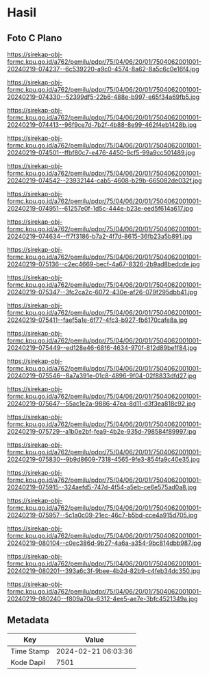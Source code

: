 # Hasil

## Foto C Plano

https://sirekap-obj-formc.kpu.go.id/a762/pemilu/pdpr/75/04/06/20/01/7504062001001-20240219-074237--6c539220-a9c0-4574-8a62-8a5c6c0e16f4.jpg

https://sirekap-obj-formc.kpu.go.id/a762/pemilu/pdpr/75/04/06/20/01/7504062001001-20240219-074330--52399df5-22b6-488e-b997-e65f34a69fb5.jpg

https://sirekap-obj-formc.kpu.go.id/a762/pemilu/pdpr/75/04/06/20/01/7504062001001-20240219-074413--96f9ce7d-7b2f-4b88-8e99-462f4eb1428b.jpg

https://sirekap-obj-formc.kpu.go.id/a762/pemilu/pdpr/75/04/06/20/01/7504062001001-20240219-074501--ffbf80c7-e476-4450-9cf5-99a9cc501489.jpg

https://sirekap-obj-formc.kpu.go.id/a762/pemilu/pdpr/75/04/06/20/01/7504062001001-20240219-074542--23932144-cab5-4608-b29b-665082de032f.jpg

https://sirekap-obj-formc.kpu.go.id/a762/pemilu/pdpr/75/04/06/20/01/7504062001001-20240219-074951--61257e0f-1d5c-444e-b23e-eed5f614a617.jpg

https://sirekap-obj-formc.kpu.go.id/a762/pemilu/pdpr/75/04/06/20/01/7504062001001-20240219-074634--ff7f3186-b7a2-4f7d-8615-36fb23a5b891.jpg

https://sirekap-obj-formc.kpu.go.id/a762/pemilu/pdpr/75/04/06/20/01/7504062001001-20240219-075136--c2ec4669-becf-4a67-8326-2b9ad8bedcde.jpg

https://sirekap-obj-formc.kpu.go.id/a762/pemilu/pdpr/75/04/06/20/01/7504062001001-20240219-075347--3fc2ca2c-6072-430e-af26-079f295dbb41.jpg

https://sirekap-obj-formc.kpu.go.id/a762/pemilu/pdpr/75/04/06/20/01/7504062001001-20240219-075411--faef5a1e-6f77-4fc3-b927-fb6170cafe8a.jpg

https://sirekap-obj-formc.kpu.go.id/a762/pemilu/pdpr/75/04/06/20/01/7504062001001-20240219-075449--ed128e46-68f6-4634-970f-812d89be1f84.jpg

https://sirekap-obj-formc.kpu.go.id/a762/pemilu/pdpr/75/04/06/20/01/7504062001001-20240219-075546--8a7a391e-01c8-4896-9f04-02f8833dfd27.jpg

https://sirekap-obj-formc.kpu.go.id/a762/pemilu/pdpr/75/04/06/20/01/7504062001001-20240219-075647--55ac1e2a-9886-47ea-8d11-d3f3ea818c92.jpg

https://sirekap-obj-formc.kpu.go.id/a762/pemilu/pdpr/75/04/06/20/01/7504062001001-20240219-075729--a1b0e2bf-fea9-4b2e-935d-798584f89997.jpg

https://sirekap-obj-formc.kpu.go.id/a762/pemilu/pdpr/75/04/06/20/01/7504062001001-20240219-075830--9b9d8609-7318-4565-9fe3-854fa9c40e35.jpg

https://sirekap-obj-formc.kpu.go.id/a762/pemilu/pdpr/75/04/06/20/01/7504062001001-20240219-075915--324aefd5-747d-4f54-a5eb-ce6e575ad0a8.jpg

https://sirekap-obj-formc.kpu.go.id/a762/pemilu/pdpr/75/04/06/20/01/7504062001001-20240219-075957--5c1a0c09-21ec-46c7-b5bd-cce4a915d705.jpg

https://sirekap-obj-formc.kpu.go.id/a762/pemilu/pdpr/75/04/06/20/01/7504062001001-20240219-080104--c0ec386d-9b27-4a6a-a354-9bc814dbb987.jpg

https://sirekap-obj-formc.kpu.go.id/a762/pemilu/pdpr/75/04/06/20/01/7504062001001-20240219-080201--393a6c3f-9bee-4b2d-82b9-c4feb34dc350.jpg

https://sirekap-obj-formc.kpu.go.id/a762/pemilu/pdpr/75/04/06/20/01/7504062001001-20240219-080240--f809a70a-6312-4ee5-ae7e-3bfc4521349a.jpg


## Metadata

| Key        | Value               |
| ---------- | ------------------- |
| Time Stamp | 2024-02-21 06:03:36 |
| Kode Dapil | 7501                |



